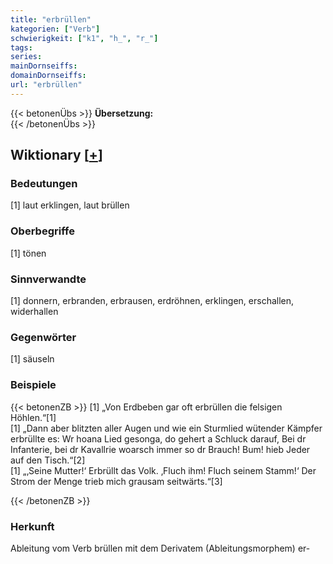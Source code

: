 ```yaml
---
title: "erbrüllen"
kategorien: ["Verb"]
schwierigkeit: ["k1", "h_", "r_"]
tags:
series:
mainDornseiffs:
domainDornseiffs:
url: "erbrüllen"
---
```


{{< betonenÜbs >}}
**Übersetzung:**  
{{< /betonenÜbs >}}

## Wiktionary [[+](https://de.wiktionary.org/wiki/erbrüllen)]

### Bedeutungen
[1] laut erklingen, laut brüllen  

### Oberbegriffe
[1] tönen  

### Sinnverwandte
[1] donnern, erbranden, erbrausen, erdröhnen, erklingen, erschallen, widerhallen  

### Gegenwörter
[1] säuseln  

### Beispiele
{{< betonenZB >}}
[1] „Von Erdbeben gar oft erbrüllen die felsigen Höhlen.“[1]  
[1] „Dann aber blitzten aller Augen und wie ein Sturmlied wütender Kämpfer erbrüllte es: Wr hoana Lied gesonga, do gehert a Schluck darauf, Bei dr Infanterie, bei dr Kavallrie woarsch immer so dr Brauch! Bum! hieb Jeder auf den Tisch.“[2]  
[1] „‚Seine Mutter!‘ Erbrüllt das Volk. ‚Fluch ihm! Fluch seinem Stamm!‘ Der Strom der Menge trieb mich grausam seitwärts.“[3]  

{{< /betonenZB >}}
### Herkunft
Ableitung vom Verb brüllen mit dem Derivatem (Ableitungsmorphem) er-  


